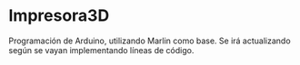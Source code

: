 # Impresora3D
Programación de Arduino, utilizando Marlin como base.
Se irá actualizando según se vayan implementando líneas de código.
